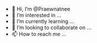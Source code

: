 - 👋 Hi, I’m @Praewnatnee
- 👀 I’m interested in ...
- 🌱 I’m currently learning ...
- 💞️ I’m looking to collaborate on ...
- 📫 How to reach me ...

<!---
Praewnatnee/Praewnatnee is a ✨ special ✨ repository because its `README.md` (this file) appears on your GitHub profile.
You can click the Preview link to take a look at your changes.
--->
